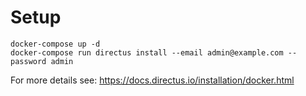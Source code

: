 # Setup

    docker-compose up -d
    docker-compose run directus install --email admin@example.com --password admin


For more details see: https://docs.directus.io/installation/docker.html

